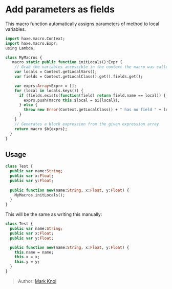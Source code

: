 [tags]: / "expression-macro,building-fields"

# Add parameters as fields

This macro function automatically assigns parameters of method to local variables.

```haxe
import haxe.macro.Context;
import haxe.macro.Expr;
using Lambda;

class MyMacros {
   macro static public function initLocals():Expr {
    // Grab the variables accessible in the context the macro was called.
    var locals = Context.getLocalVars();
    var fields = Context.getLocalClass().get().fields.get();

    var exprs:Array<Expr> = [];
    for (local in locals.keys()) {
      if (fields.exists(function(field) return field.name == local)) {
        exprs.push(macro this.$local = $i{local});
      } else {
        throw new Error(Context.getLocalClass() + " has no field " + local, Context.currentPos());
      }
    }
    // Generates a block expression from the given expression array 
    return macro $b{exprs};
  }
}
```

## Usage 

```haxe
class Test {
  public var name:String;
  public var x:Float;
  public var y:Float;
  
  public function new(name:String, x:Float, y:Float) {
    MyMacros.initLocals();
  }
}
```

This will be the same as writing this manually:
  
```haxe
class Test {
  public var name:String;
  public var x:Float;
  public var y:Float;

  public function new(name:String, x:Float, y:Float) {
    this.name = name;
    this.x = x;
    this.y = y;
  }
}
```

> Author: [Mark Knol](https://github.com/markknol)
